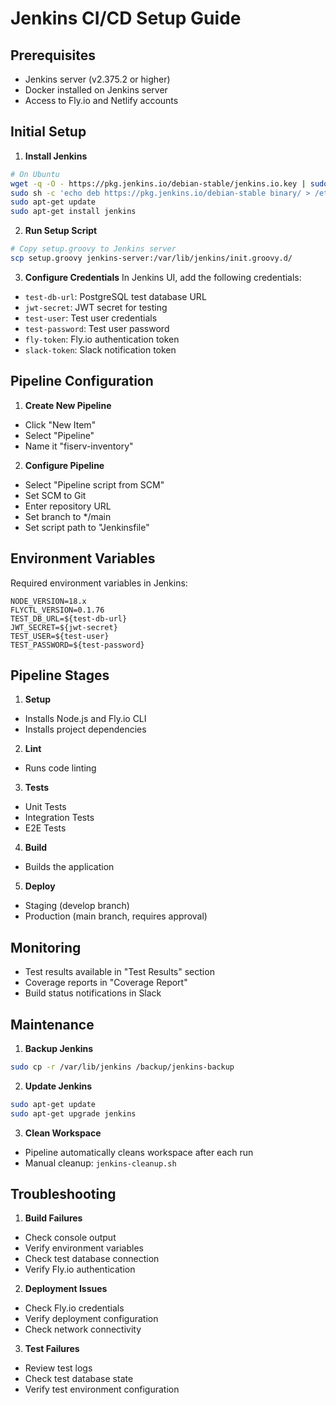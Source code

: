 # Jenkins CI/CD Setup Guide

## Prerequisites
- Jenkins server (v2.375.2 or higher)
- Docker installed on Jenkins server
- Access to Fly.io and Netlify accounts

## Initial Setup

1. **Install Jenkins**
```bash
# On Ubuntu
wget -q -O - https://pkg.jenkins.io/debian-stable/jenkins.io.key | sudo apt-key add -
sudo sh -c 'echo deb https://pkg.jenkins.io/debian-stable binary/ > /etc/apt/sources.list.d/jenkins.list'
sudo apt-get update
sudo apt-get install jenkins
```

2. **Run Setup Script**
```bash
# Copy setup.groovy to Jenkins server
scp setup.groovy jenkins-server:/var/lib/jenkins/init.groovy.d/
```

3. **Configure Credentials**
In Jenkins UI, add the following credentials:
- `test-db-url`: PostgreSQL test database URL
- `jwt-secret`: JWT secret for testing
- `test-user`: Test user credentials
- `test-password`: Test user password
- `fly-token`: Fly.io authentication token
- `slack-token`: Slack notification token

## Pipeline Configuration

1. **Create New Pipeline**
- Click "New Item"
- Select "Pipeline"
- Name it "fiserv-inventory"

2. **Configure Pipeline**
- Select "Pipeline script from SCM"
- Set SCM to Git
- Enter repository URL
- Set branch to */main
- Set script path to "Jenkinsfile"

## Environment Variables
Required environment variables in Jenkins:
```
NODE_VERSION=18.x
FLYCTL_VERSION=0.1.76
TEST_DB_URL=${test-db-url}
JWT_SECRET=${jwt-secret}
TEST_USER=${test-user}
TEST_PASSWORD=${test-password}
```

## Pipeline Stages

1. **Setup**
- Installs Node.js and Fly.io CLI
- Installs project dependencies

2. **Lint**
- Runs code linting

3. **Tests**
- Unit Tests
- Integration Tests
- E2E Tests

4. **Build**
- Builds the application

5. **Deploy**
- Staging (develop branch)
- Production (main branch, requires approval)

## Monitoring

- Test results available in "Test Results" section
- Coverage reports in "Coverage Report"
- Build status notifications in Slack

## Maintenance

1. **Backup Jenkins**
```bash
sudo cp -r /var/lib/jenkins /backup/jenkins-backup
```

2. **Update Jenkins**
```bash
sudo apt-get update
sudo apt-get upgrade jenkins
```

3. **Clean Workspace**
- Pipeline automatically cleans workspace after each run
- Manual cleanup: `jenkins-cleanup.sh`

## Troubleshooting

1. **Build Failures**
- Check console output
- Verify environment variables
- Check test database connection
- Verify Fly.io authentication

2. **Deployment Issues**
- Check Fly.io credentials
- Verify deployment configuration
- Check network connectivity

3. **Test Failures**
- Review test logs
- Check test database state
- Verify test environment configuration 